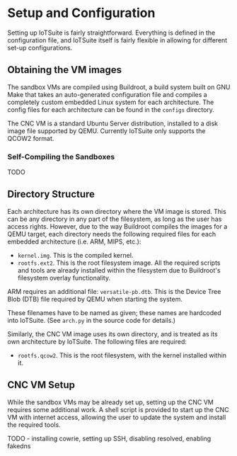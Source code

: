 # Setup and Configuration

Setting up IoTSuite is fairly straightforward. Everything is defined in the configuration file, and IoTSuite itself is fairly flexible in allowing for different set-up configurations.

## Obtaining the VM images

The sandbox VMs are compiled using Buildroot, a build system built on GNU Make that takes an auto-generated configuration file and compiles a completely custom embedded Linux system for each architecture. The config files for each architecture can be found in the `configs` directory.

The CNC VM is a standard Ubuntu Server distribution, installed to a disk image file supported by QEMU. Currently IoTSuite only supports the QCOW2 format.

### Self-Compiling the Sandboxes

TODO

## Directory Structure

Each architecture has its own directory where the VM image is stored. This can be any directory in any part of the filesystem, as long as the user has access rights. However, due to the way Buildroot compiles the images for a QEMU target, each directory needs the following required files for each embedded architecture (i.e. ARM, MIPS, etc.):

- `kernel.img`. This is the compiled kernel.
- `rootfs.ext2`. This is the root filesystem image. All the required scripts and tools are already installed within the filesystem due to Buildroot's filesystem overlay functionality.

ARM requires an additional file: `versatile-pb.dtb`. This is the Device Tree Blob (DTB) file required by QEMU when starting the system.

These filenames have to be named as given; these names are hardcoded into IoTSuite. (See `arch.py` in the source code for details.)

Similarly, the CNC VM image uses its own directory, and is treated as its own architecture by IoTSuite. The following files are required:

- `rootfs.qcow2`. This is the root filesystem, with the kernel installed within it.

## CNC VM Setup

While the sandbox VMs may be already set up, setting up the CNC VM requires some additional work. A shell script is provided to start up the CNC VM with internet access, allowing the user to update the system and install the required tools.

TODO - installing cowrie, setting up SSH, disabling resolved, enabling fakedns
